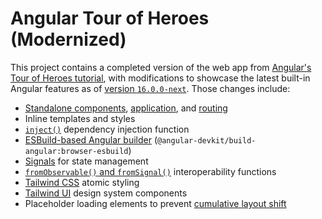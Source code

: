# Angular Tour of Heroes (Modernized)

This project contains a completed version of the web app from [Angular's Tour of Heroes tutorial](https://angular.io/tutorial/tour-of-heroes), with modifications to showcase the latest built-in Angular features as of [version `16.0.0-next`](https://github.com/angular/angular/releases/tag/16.0.0-next.2). Those changes include:

-   [Standalone components](https://angular.io/guide/standalone-components#creating-standalone-components), [application](https://angular.io/guide/standalone-components#bootstrapping-an-application-using-a-standalone-component), and [routing](https://angular.io/guide/standalone-components#routing-and-lazy-loading)
-   Inline templates and styles
-   [`inject()`](https://angular.io/api/core/inject) dependency injection function
-   [ESBuild-based Angular builder](https://blog.angular.io/angular-v14-is-now-available-391a6db736af#:~:text=Experimental%20ESM%20Application%20Builds) (`@angular-devkit/build-angular:browser-esbuild`)
-   [Signals](https://github.com/angular/angular/tree/main/packages/core/src/signals) for state management
-   [`fromObservable()` and `fromSignal()`](https://github.com/angular/angular/tree/d94877ef042839bca201599cc543c89a93efff88/packages/rxjs-interop) interoperability functions
-   [Tailwind CSS](https://tailwindcss.com/docs/guides/angular) atomic styling
-   [Tailwind UI](https://tailwindui.com/components) design system components
-   Placeholder loading elements to prevent [cumulative layout shift](https://web.dev/cls/)
